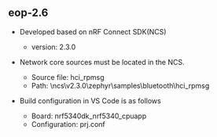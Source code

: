 ﻿## eop-2.6

* Developed based on nRF Connect SDK(NCS)
	* version: 2.3.0

* Network core sources must be located in the NCS.
	* Source file: hci_rpmsg
	* Path: \ncs\v2.3.0\zephyr\samples\bluetooth\hci_rpmsg
	
* Build configuration in VS Code is as follows
	* Board: nrf5340dk_nrf5340_cpuapp
	* Configuration: prj.conf